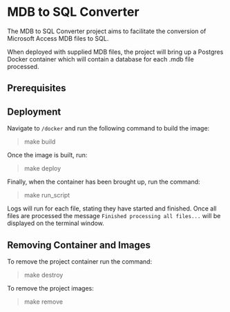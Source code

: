 # MDB to SQL Converter

The MDB to SQL Converter project aims to facilitate the conversion of Microsoft Access MDB files to SQL.

When deployed with supplied MDB files, the project will bring up a Postgres Docker container which will contain a database for each .mdb file processed.

## Prerequisites

## Deployment

Navigate to `/docker` and run the following command to build the image:

> make build

Once the image is built, run:

> make deploy

Finally, when the container has been brought up, run the command:

> make run_script

Logs will run for each file, stating they have started and finished. Once all files are processed the message `Finished processing all files...` will be displayed on the terminal window.

## Removing Container and Images

To remove the project container run the command:

> make destroy

To remove the project images:

> make remove
